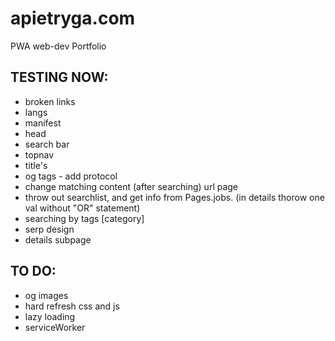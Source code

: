 # apietryga.com
PWA web-dev Portfolio

## TESTING NOW:
  - broken links
  - langs
  - manifest
  - head
  - search bar
  - topnav
  - title's
  - og tags - add protocol
  - change matching content (after searching) url page
  - throw out searchlist, and get info from Pages.jobs. (in details thorow one val without "OR" statement)
  - searching by tags [category]
  - serp design
  - details subpage

## TO DO:
  - og images
  - hard refresh css and js
  - lazy loading
  - serviceWorker
